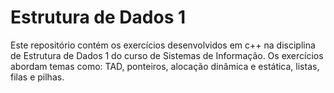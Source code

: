 # Estrutura de Dados 1
Este repositório contém os exercícios desenvolvidos em c++ na disciplina de Estrutura de Dados 1 do curso de Sistemas de Informação. Os exercícios abordam temas como: 
TAD, ponteiros, alocação dinâmica e estática, listas, filas e pilhas.

